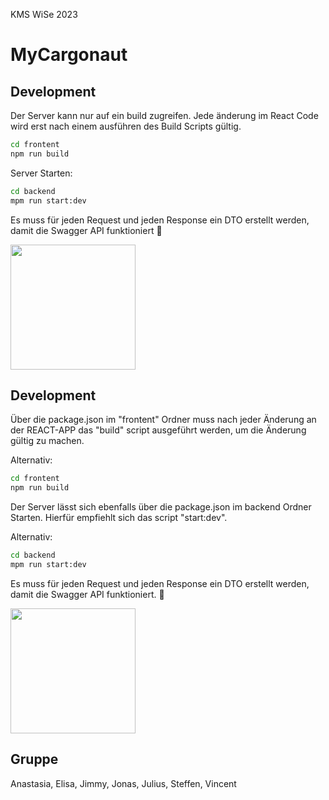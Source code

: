 KMS WiSe 2023
# MyCargonaut

## Development

Der Server kann nur auf ein build zugreifen. Jede änderung im React Code wird erst nach einem ausführen des Build Scripts gültig.
```bash
cd frontent
npm run build
```


Server Starten:
```bash
cd backend
mpm run start:dev
```

Es muss für jeden Request und jeden Response ein DTO erstellt werden, damit die Swagger API funktioniert :smiling_face_with_tear:

<img src="https://media.tenor.com/Opkrr0Wd2VAAAAAd/struggle-crying.gif"  width="200" />


## Development

Über die package.json im "frontent" Ordner muss nach jeder Änderung an der REACT-APP das "build" script ausgeführt werden, um die Änderung gültig zu machen.

Alternativ:
```bash
cd frontent
npm run build
```


Der Server lässt sich ebenfalls über die package.json im backend Ordner Starten. Hierfür empfiehlt sich das script "start:dev".

Alternativ:
```bash
cd backend
mpm run start:dev
```

Es muss für jeden Request und jeden Response ein DTO erstellt werden, damit die Swagger API funktioniert. :smiling_face_with_tear:

<img src="https://media.tenor.com/Opkrr0Wd2VAAAAAd/struggle-crying.gif"  width="200" />


## Gruppe
Anastasia, Elisa, Jimmy, Jonas, Julius, Steffen, Vincent

